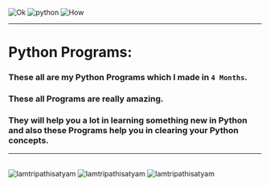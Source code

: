 ![Ok](https://forthebadge.com/images/badges/for-you.svg)
![python](http://ForTheBadge.com/images/badges/made-with-python.svg)
![How](https://forthebadge.com/images/badges/built-by-developers.svg)
________________________________
# Python Programs:
### These all are my Python Programs which I made in `4 Months`.
### These all Programs are really amazing.
### They will help you a lot in learning something new in Python and also these Programs help you in clearing your Python concepts.
________________________________
<br/>
<img src="https://badges.pufler.dev/visits/Iamtripathisatyam/Python-Programs?style=for-the-badge&logo=github&logoColor=yellow" alt=Iamtripathisatyam />
<img src="https://badges.pufler.dev/updated/Iamtripathisatyam/Python-Programs?style=for-the-badge&logo=github&logoColor=yellow" alt=Iamtripathisatyam />
<img src="https://badges.pufler.dev/created/Iamtripathisatyam/Python-Programs?style=for-the-badge&logo=github&logoColor=yellow" alt=Iamtripathisatyam />


